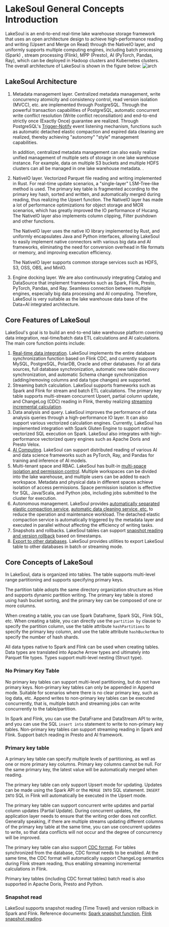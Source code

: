 # LakeSoul General Concepts Introduction

LakeSoul is an end-to-end real-time lake warehouse storage framework that uses an open architecture design to achieve high-performance reading and writing (Upsert and Merge on Read) through the NativeIO layer, and uniformly supports multiple computing engines, including batch processing (Spark) , stream processing (Flink), MPP (Presto), AI (PyTorch, Pandas, Ray), which can be deployed in Hadoop clusters and Kubernetes clusters. The overall architecture of LakeSoul is shown in the figure below:
![arch](@site/static/img/lakeSoulModel.png)

## LakeSoul Architecture
1. Metadata management layer. Centralized metadata management, write concurrency atomicity and consistency control, read version isolation (MVCC), etc. are implemented through PostgreSQL. Through the powerful transaction capabilities of PostgreSQL, automatic concurrent write conflict resolution (Write conflict reconsiliation) and end-to-end strictly once (Exactly Once) guarantee are realized. Through PostgreSQL's [Trigger-Notify](https://www.postgresql.org/docs/current/sql-notify.html) event listening mechanism, functions such as automatic detached elastic compaction and expired data cleaning are realized, thereby achieving "autonomy" "style" management capabilities.

   In addition, centralized metadata management can also easily realize unified management of multiple sets of storage in one lake warehouse instance. For example, data on multiple S3 buckets and multiple HDFS clusters can all be managed in one lake warehouse metadata. .

2. NativeIO layer. Vectorized Parquet file reading and writing implemented in Rust. For real-time update scenarios, a "single-layer" LSM-Tree-like method is used. The primary key table is fragmented according to the primary key hash, sorted and written, and automatically merged during reading, thus realizing the Upsert function. The NativeIO layer has made a lot of performance optimizations for object storage and MOR scenarios, which has greatly improved the IO performance of Hucang. The NativeIO layer also implements column clipping, Filter pushdown and other functions.

   The NativeIO layer uses the native IO library implemented by Rust, and uniformly encapsulates Java and Python interfaces, allowing LakeSoul to easily implement native connectors with various big data and AI frameworks, eliminating the need for conversion overhead in file formats or memory, and improving execution efficiency.

   The NativeIO layer supports common storage services such as HDFS, S3, OSS, OBS, and MinIO.

3. Engine docking layer. We are also continuously integrating Catalog and DataSource that implement frameworks such as Spark, Flink, Presto, PyTorch, Pandas, and Ray. Seamless connection between multiple engines, especially big data processing and AI computing. Therefore, LakeSoul is very suitable as the lake warehouse data base of the Data+AI integrated architecture.

## Core Features of LakeSoul
LakeSoul's goal is to build an end-to-end lake warehouse platform covering data integration, real-time/batch data ETL calculations and AI calculations. The main core function points include:
1. [Real-time data integration](../03-Usage%20Docs/05-flink-cdc-sync.md). LakeSoul implements the entire database synchronization function based on Flink CDC, and currently supports MySQL, PostgreSQL, PolarDB, Oracle and other databases. For all data sources, full database synchronization, automatic new table discovery synchronization, and automatic Schema change synchronization (adding/removing columns and data type changes) are supported.
2. Streaming batch calculation. LakeSoul supports frameworks such as Spark and Flink for stream and batch ETL calculations. The primary key table supports multi-stream concurrent Upsert, partial column update, and ChangeLog (CDC) reading in Flink, thereby realizing [streaming incremental calculation](../03-Usage%20Docs/06-flink-lakesoul-connector.md).
3. Data analysis and query. LakeSoul improves the performance of data analysis queries through a high-performance IO layer. It can also support various vectorized calculation engines. Currently, LakeSoul has implemented integration with Spark Gluten Engine to support native vectorized SQL execution on Spark. LakeSoul also integrates with high-performance vectorized query engines such as Apache Doris and Presto Velox.
4. [AI Computing](../03-Usage%20Docs/11-machine-learning-support.md). LakeSoul can support distributed reading of various AI and data science frameworks such as PyTorch, Ray, and Pandas for training and inference of AI models.
5. Multi-tenant space and RBAC. LakeSoul has built-in [multi-space isolation and permission control](../03-Usage%20Docs/12-workspace-and-rbac.md). Multiple workspaces can be divided into the lake warehouse, and multiple users can be added to each workspace. Metadata and physical data in different spaces achieve isolation of access permissions. Space permission isolation is effective for SQL, Java/Scala, and Python jobs, including jobs submitted to the cluster for execution.
6. Autonomous management. LakeSoul provides [automatically separated elastic compaction service](../03-Usage%20Docs/08-auto-compaction-task.md), [automatic data cleaning service, etc.](../03-Usage%20Docs/16-new-async-clean-service.md) to reduce the operation and maintenance workload. The detached elastic compaction service is automatically triggered by the metadata layer and executed in parallel without affecting the efficiency of writing tasks.
7. Snapshots and rollbacks. LakeSoul tables can support [snapshot reading and version rollback](../02-Tutorials/03-snapshot-manage.md) based on timestamps.
8. [Export to other databases](../03-Usage%20Docs/14-export-to-databases.md). LakeSoul provides utilities to export LakeSoul table to other databases in batch or streaming mode.

## Core Concepts of LakeSoul
In LakeSoul, data is organized into tables. The table supports multi-level range partitioning and supports specifying primary keys.

The partition table adopts the same directory organization structure as Hive and supports dynamic partition writing. The primary key table is stored using hash bucket sorting, and the primary key can be composed of one or more columns.

When creating a table, you can use Spark Dataframe, Spark SQL, Flink SQL, etc. When creating a table, you can directly use the `partition by` clause to specify the partition column, use the table attribute `hashPartitions` to specify the primary key column, and use the table attribute `hashBucketNum` to specify the number of hash shards.

All data types native to Spark and Flink can be used when creating tables. Data types are translated into Apache Arrow types and ultimately into Parquet file types. Types support multi-level nesting (Struct type).

### No Primary Key Table
No primary key tables can support multi-level partitioning, but do not have primary keys. Non-primary key tables can only be appended in Append mode. Suitable for scenarios where there is no clear primary key, such as log data, etc. Append writes to non-primary key tables can be executed concurrently, that is, multiple batch and streaming jobs can write concurrently to the table/partition.

In Spark and Flink, you can use the DataFrame and DataStream API to write, and you can use the SQL `insert into` statement to write to non-primary key tables. Non-primary key tables can support streaming reading in Spark and Flink. Support batch reading in Presto and AI framework.

### Primary key table
A primary key table can specify multiple levels of partitioning, as well as one or more primary key columns. Primary key columns cannot be null. For the same primary key, the latest value will be automatically merged when reading.

The primary key table can only support Upsert mode for updating. Updates can be made using the Spark API or the `MERGE INTO` SQL statement. `INSERT INTO` SQL in Flink will automatically be executed in the Upsert mode.

The primary key table can support concurrent write updates and partial column updates (Partial Update). During concurrent updates, the application layer needs to ensure that the writing order does not conflict. Generally speaking, if there are multiple streams updating different columns of the primary key table at the same time, you can use concurrent updates to write, so that data conflicts will not occur and the degree of concurrency will be improved.

The primary key table can also support [CDC format](../03-Usage%20Docs/04-cdc-ingestion-table.mdx). For tables synchronized from the database, CDC format needs to be enabled. At the same time, the CDC format will automatically support ChangeLog semantics during Flink stream reading, thus enabling streaming incremental calculations in Flink.

Primary key tables (including CDC format tables) batch read is also supported in Apache Doris, Presto and Python.

### Snapshot read
LakeSoul supports snapshot reading (Time Travel) and version rollback in Spark and Flink. Reference documents: [Spark snapshot function](https://lakesoul-io.github.io/docs/Tutorials/snapshot-manage), [Flink snapshot reading](https://lakesoul-io.github.io/docs/Usage%20Docs/flink-lakesoul-connector#42-snapshot-batch-read).